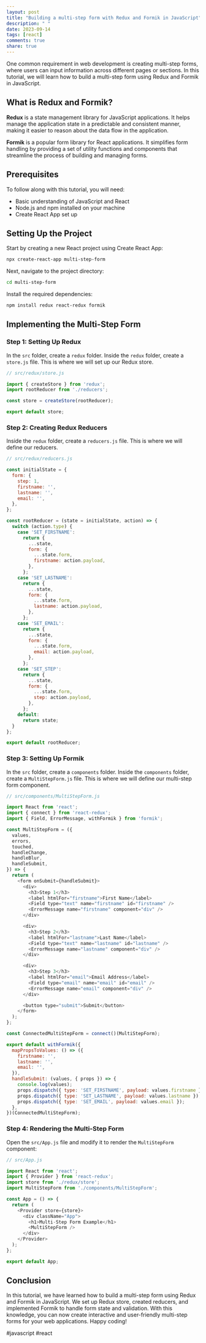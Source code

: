 ```yaml
---
layout: post
title: "Building a multi-step form with Redux and Formik in JavaScript"
description: " "
date: 2023-09-14
tags: [react]
comments: true
share: true
---
```


One common requirement in web development is creating multi-step forms, where users can input information across different pages or sections. In this tutorial, we will learn how to build a multi-step form using Redux and Formik in JavaScript.

## What is Redux and Formik?

**Redux** is a state management library for JavaScript applications. It helps manage the application state in a predictable and consistent manner, making it easier to reason about the data flow in the application.

**Formik** is a popular form library for React applications. It simplifies form handling by providing a set of utility functions and components that streamline the process of building and managing forms.

## Prerequisites

To follow along with this tutorial, you will need:

- Basic understanding of JavaScript and React
- Node.js and npm installed on your machine
- Create React App set up

## Setting Up the Project

Start by creating a new React project using Create React App:

```bash
npx create-react-app multi-step-form
```

Next, navigate to the project directory:

```bash
cd multi-step-form
```

Install the required dependencies:

```bash
npm install redux react-redux formik
```

## Implementing the Multi-Step Form

### Step 1: Setting Up Redux

In the `src` folder, create a `redux` folder. Inside the `redux` folder, create a `store.js` file. This is where we will set up our Redux store.

```javascript
// src/redux/store.js

import { createStore } from 'redux';
import rootReducer from './reducers';

const store = createStore(rootReducer);

export default store;
```
### Step 2: Creating Redux Reducers

Inside the `redux` folder, create a `reducers.js` file. This is where we will define our reducers.

```javascript
// src/redux/reducers.js

const initialState = {
  form: {
    step: 1,
    firstname: '',
    lastname: '',
    email: '',
  },
};

const rootReducer = (state = initialState, action) => {
  switch (action.type) {
    case 'SET_FIRSTNAME':
      return {
        ...state,
        form: {
          ...state.form,
          firstname: action.payload,
        },
      };
    case 'SET_LASTNAME':
      return {
        ...state,
        form: {
          ...state.form,
          lastname: action.payload,
        },
      };
    case 'SET_EMAIL':
      return {
        ...state,
        form: {
          ...state.form,
          email: action.payload,
        },
      };
    case 'SET_STEP':
      return {
        ...state,
        form: {
          ...state.form,
          step: action.payload,
        },
      };
    default:
      return state;
  }
};

export default rootReducer;
```
### Step 3: Setting Up Formik

In the `src` folder, create a `components` folder. Inside the `components` folder, create a `MultiStepForm.js` file. This is where we will define our multi-step form component.

```javascript
// src/components/MultiStepForm.js

import React from 'react';
import { connect } from 'react-redux';
import { Field, ErrorMessage, withFormik } from 'formik';

const MultiStepForm = ({
  values,
  errors,
  touched,
  handleChange,
  handleBlur,
  handleSubmit,
}) => {
  return (
    <form onSubmit={handleSubmit}>
      <div>
        <h3>Step 1</h3>
        <label htmlFor="firstname">First Name</label>
        <Field type="text" name="firstname" id="firstname" />
        <ErrorMessage name="firstname" component="div" />
      </div>

      <div>
        <h3>Step 2</h3>
        <label htmlFor="lastname">Last Name</label>
        <Field type="text" name="lastname" id="lastname" />
        <ErrorMessage name="lastname" component="div" />
      </div>

      <div>
        <h3>Step 3</h3>
        <label htmlFor="email">Email Address</label>
        <Field type="email" name="email" id="email" />
        <ErrorMessage name="email" component="div" />
      </div>

      <button type="submit">Submit</button>
    </form>
  );
};

const ConnectedMultiStepForm = connect()(MultiStepForm);

export default withFormik({
  mapPropsToValues: () => ({
    firstname: '',
    lastname: '',
    email: '',
  }),
  handleSubmit: (values, { props }) => {
    console.log(values);
    props.dispatch({ type: 'SET_FIRSTNAME', payload: values.firstname });
    props.dispatch({ type: 'SET_LASTNAME', payload: values.lastname });
    props.dispatch({ type: 'SET_EMAIL', payload: values.email });
  },
})(ConnectedMultiStepForm);
```
### Step 4: Rendering the Multi-Step Form

Open the `src/App.js` file and modify it to render the `MultiStepForm` component:

```javascript
// src/App.js

import React from 'react';
import { Provider } from 'react-redux';
import store from './redux/store';
import MultiStepForm from './components/MultiStepForm';

const App = () => {
  return (
    <Provider store={store}>
      <div className="App">
        <h1>Multi-Step Form Example</h1>
        <MultiStepForm />
      </div>
    </Provider>
  );
};

export default App;
```
## Conclusion

In this tutorial, we have learned how to build a multi-step form using Redux and Formik in JavaScript. We set up Redux store, created reducers, and implemented Formik to handle form state and validation. With this knowledge, you can now create interactive and user-friendly multi-step forms for your web applications. Happy coding!

#javascript #react